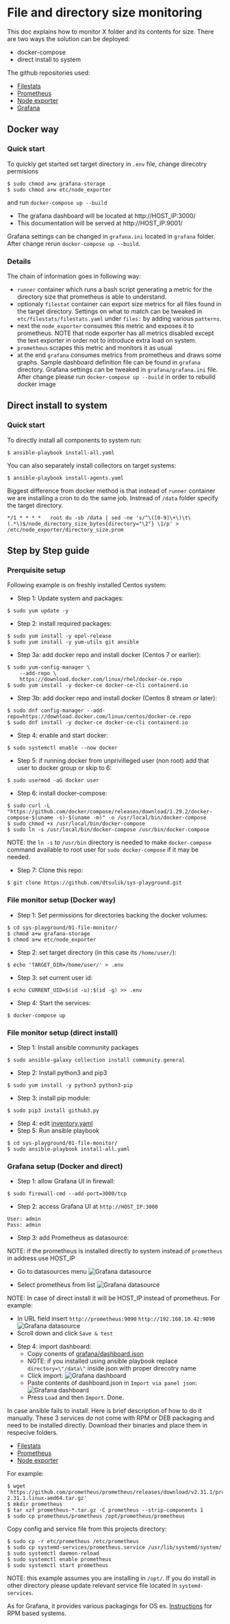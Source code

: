# File and directory size monitoring
This doc explains how to monitor X folder and its contents for size. There are two ways the solution can be deployed:

+ docker-compose
+ direct install to system

The github repositories used:

+ [Filestats](https://github.com/michael-doubez/filestat_exporter)
+ [Prometheus](https://github.com/prometheus/prometheus)
+ [Node exporter](https://github.com/prometheus/node_exporter)
+ [Grafana](https://github.com/grafana/grafana)

## Docker way
### Quick start
To quickly get started set target directory in `.env` file, change direcotry permisions 
```
$ sudo chmod a+w grafana-storage
$ sudo chmod a+w etc/node_exporter
```
and run `docker-compose up --build`

+ The grafana dashboard will be located at http://HOST_IP:3000/
+ This documentation will be served at http://HOST_IP:9001/

Grafana settings can be changed in `grafana.ini` located in `grafana` folder. After change rerun `docker-compose up --build`.

### Details
The chain of information goes in following way:

+ `runner` container which runs a bash script generating a metric for the directory size that prometheus is able to understand.
+ optionaly `filestat` container can export size metrics for all files found in the target directory. Settings on what to match can be tweaked in `etc/filestats/filestats.yaml` under `files:` by adding various `patterns`.
+ next the `node_exporter` consumes this metric and exposes it to prometheus. NOTE that node exporter has all metrics disabled except the text exporter in order not to introduce extra load on system.
+ `prometheus` scrapes this metric and monitors it as usual
+ at the end `grafana` consumes metrics from prometheus and draws some graphs. Sample dashboard definition file can be found in `grafana` directory. Grafana settings can be tweaked in `grafana/grafana.ini` file. After change please run `docker-compose up --build` in order to rebuild docker image

## Direct install to system
### Quick start
To directly install all components to system run:
```
$ ansible-playbook install-all.yaml
```
You can also separately install collectors on target systems:
```
$ ansible-playbook install-agents.yaml
```

Biggest difference from docker method is that instead of `runner` container we are installing a cron to do the same job. Instread of `/data` folder specify the target directory.

```
*/1 * * * *   root du -sb /data | sed -ne 's/^\([0-9]\+\)\t\(.*\)$/node_directory_size_bytes{directory="\2"} \1/p' > /etc/node_exporter/directory_size.prom
```

## Step by Step guide
### Prerquisite setup
Following example is on freshly installed Centos system:
+ Step 1: Update system and packages:
```
$ sudo yum update -y
```
+ Step 2: install required packages:
```
$ sudo yum install -y epel-release
$ sudo yum install -y yum-utils git ansible
```
+ Step 3a: add docker repo and install docker (Centos 7 or earlier):
```
$ sudo yum-config-manager \
    --add-repo \
    https://download.docker.com/linux/rhel/docker-ce.repo
$ sudo yum install -y docker-ce docker-ce-cli containerd.io
```
+ Step 3b: add docker repo and install docker (Centos 8 stream or later):
```
$ sudo dnf config-manager --add-repo=https://download.docker.com/linux/centos/docker-ce.repo
$ sudo dnf install -y docker-ce docker-ce-cli containerd.io
```
+ Step 4: enable and start docker:
```
$ sudo systemctl enable --now docker
```
+ Step 5: if running docker from unprivilleged user (non root) add that user to docker group or skip to 6:
```
$ sudo usermod -aG docker user
```
+ Step 6: install docker-compose:
```
$ sudo curl -L "https://github.com/docker/compose/releases/download/1.29.2/docker-compose-$(uname -s)-$(uname -m)" -o /usr/local/bin/docker-compose
$ sudo chmod +x /usr/local/bin/docker-compose
$ sudo ln -s /usr/local/bin/docker-compose /usr/bin/docker-compose
```
NOTE: the `ln -s` to `/usr/bin` directory is needed to make `docker-compose` command available to root user for `sudo docker-compose` if it may be needed.
+ Step 7: Clone this repo:
```
$ git clone https://github.com/dtsulik/sys-playground.git
```

### File monitor setup (Docker way)
+ Step 1: Set permissions for directories backing the docker volumes:
```
$ cd sys-playground/01-file-monitor/
$ chmod a+w grafana-storage
$ chmod a+w etc/node_exporter
```
+ Step 2: set target directory (in this case its `/home/user/`):
```
$ echo 'TARGET_DIR=/home/user/' > .env
```
+ Step 3: set current user id:
```
$ echo CURRENT_UID=$(id -u):$(id -g) >> .env
```
+ Step 4: Start the services:
```
$ docker-compose up
```
### File monitor setup (direct install)
+ Step 1: Install ansible community packages
```
$ sudo ansible-galaxy collection install community.general
```
+ Step 2: Install python3 and pip3
```
$ sudo yum install -y python3 python3-pip
```
+ Step 3: install pip module:
```
$ sudo pip3 install github3.py
```
+ Step 4: edit [inventory.yaml](/01-file-monitor/inventory.yaml)
+ Step 5: Run ansible playbook
```
$ cd sys-playground/01-file-monitor/
$ sudo ansible-playbook install-all.yaml
```
### Grafana setup (Docker and direct)
+ Step 1: allow Grafana UI in firewall:
```
$ sudo firewall-cmd --add-port=3000/tcp
```
+ Step 2: access Grafana UI at `http://HOST_IP:3000`
```
User: admin
Pass: admin
```
+ Step 3: add Prometheus as datasource:

NOTE: if the prometheus is installed directly to system instead of `prometheus` in address use HOST_IP
* Go to datasources menu
![Grafana datasource](/01-file-monitor/doc/screens/grafana_01.jpg?raw=true "Grafana datasource")

* Select prometheus from list
![Grafana datasource](/01-file-monitor/doc/screens/grafana_02.jpg?raw=true "Grafana datasource")

NOTE: In case of direct install it will be HOST_IP instead of prometheus. For example:

* In URL field insert `http://prometheus:9090`
`http://192.168.10.42:9090`
![Grafana datasource](/01-file-monitor/doc/screens/grafana_03.jpg?raw=true "Grafana datasource")
* Scroll down and click `Save & test`

+ Step 4: import dashboard:
    * Copy conents of [grafana/dashboard.json](/01-file-monitor/grafana/dashboard.json)
    * NOTE: if you installed using ansible playbook replace `directory=\"/data\"` inside json with proper direcotry name
    * Click import:
![Grafana dashboard](/01-file-monitor/doc/screens/grafana_04.jpg?raw=true "Grafana dashboard")
    * Paste contents of dashboard.json in `Import via panel json`:
![Grafana dashboard](/01-file-monitor/doc/screens/grafana_05.jpg?raw=true "Grafana dashboard")
    * Press `Load` and then `Import`. Done.

In case ansible fails to install. Here is brief description of how to do it manually.
These 3 services do not come with RPM or DEB packaging and need to be installed directly. Download their binaries and place them in respecive folders.

+ [Filestats](https://github.com/michael-doubez/filestat_exporter/releases)
+ [Prometheus](https://github.com/prometheus/prometheus/releases)
+ [Node exporter](https://github.com/prometheus/node_exporter/releases)

For example:

```
$ wget 'https://github.com/prometheus/prometheus/releases/download/v2.31.1/prometheus-2.31.1.linux-amd64.tar.gz'
$ mkdir prometheus
$ tar xzf prometheus-*.tar.gz -C prometheus --strip-components 1
$ sudo cp prometheus/prometheus /opt/prometheus/prometheus
```
Copy config and service file from this projects directory:
```
$ sudo cp -r etc/prometheus /etc/prometheus
$ sudo cp systemd-services/prometheus.service /usr/lib/systemd/system/
$ sudo systemctl daemon-reload
$ sudo systemctl enable prometheus
$ sudo systemctl start prometheus
```
NOTE: this example assumes you are installing in `/opt/`. If you do install in other directory please update relevant service file located in `systemd-services`.

As for Grafana, it provides various packagings for OS es. [Instructions](https://grafana.com/docs/grafana/latest/installation/rpm/) for RPM based systems.
